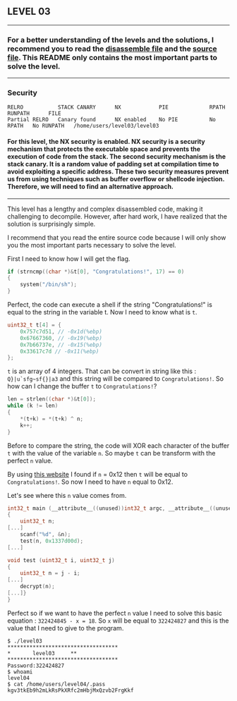 ## LEVEL 03
---
### For a better understanding of the levels and the solutions, I recommend you to read the [disassemble file](./asm/level03.asm) and the [source file](./src/level03.c). This README only contains the most important parts to solve the level.
---
### Security

```
RELRO           STACK CANARY      NX            PIE             RPATH      RUNPATH      FILE
Partial RELRO   Canary found      NX enabled    No PIE          No RPATH   No RUNPATH   /home/users/level03/level03
```
#### For this level, the NX security is enabled. NX security is a security mechanism that protects the executable space and prevents the execution of code from the stack. The second security mechanism is the stack canary. It is a random value of padding set at compilation time to avoid exploiting a specific address. These two security measures prevent us from using techniques such as buffer overflow or shellcode injection. Therefore, we will need to find an alternative approach.
---

This level has a lengthy and complex disassembled code, making it challenging to decompile. However, after hard work, I have realized that the solution is surprisingly simple.

I recommend that you read the entire source code because I will only show you the most important parts necessary to solve the level.

First I need to know how I will get the flag.

```c
if (strncmp((char *)&t[0], "Congratulations!", 17) == 0)
{
    system("/bin/sh");
}
```

Perfect, the code can execute a shell if the string "Congratulations!" is equal to the string in the variable t. Now I need to know what is `t`.

```c
uint32_t t[4] = {
    0x757c7d51, // -0x1d(%ebp)
    0x67667360, // -0x19(%ebp)
    0x7b66737e, // -0x15(%ebp)
    0x33617c7d // -0x11(%ebp)
};
```

`t` is an array of 4 integers. That can be convert in string like this : ```Q}|u`sfg~sf{}|a3``` and this string will be compared to `Congratulations!`. So how can I change the buffer `t` to `Congratulations!`?

```c
len = strlen((char *)&t[0]);
while (k != len)
{
    *(t+k) = *(t+k) ^ n;
    k++;
}
```

Before to compare the string, the code will XOR each character of the buffer `t` with the value of the variable `n`. So maybe `t` can be transform with the perfect `n` value.

By using [this website]("https://www.dcode.fr/xor-cipher") I found if `n` = 0x12 then `t` will be equal to `Congratulations!`. So now I need to have `n` equal to 0x12.

Let's see where this `n` value comes from.

```c
int32_t main (__attribute__((unused))int32_t argc, __attribute__((unused))char **argv)
{
    uint32_t n;
[...]
    scanf("%d", &n);
    test(n, 0x1337d00d);
[...]

void test (uint32_t i, uint32_t j)
{
    uint32_t n = j - i;
[...]
    decrypt(n);
[...]}
}
```
Perfect so if we want to have the perfect `n` value I need to solve this basic equation : `322424845 - x = 18`. So `x` will be equal to `322424827` and this is the value that I need to give to the program.

```shell
$ ./level03
***********************************
*		level03		**
***********************************
Password:322424827
$ whoami
level04
$ cat /home/users/level04/.pass
kgv3tkEb9h2mLkRsPkXRfc2mHbjMxQzvb2FrgKkf
```